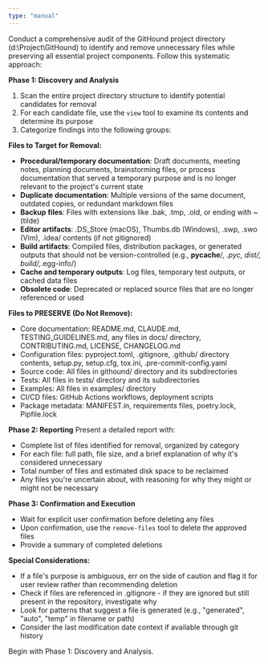 ```yaml
---
type: "manual"
---
```


Conduct a comprehensive audit of the GitHound project directory (d:\Project\GitHound) to identify and remove unnecessary files while preserving all essential project components. Follow this systematic approach:

**Phase 1: Discovery and Analysis**

1. Scan the entire project directory structure to identify potential candidates for removal
2. For each candidate file, use the `view` tool to examine its contents and determine its purpose
3. Categorize findings into the following groups:

**Files to Target for Removal:**

- **Procedural/temporary documentation**: Draft documents, meeting notes, planning documents, brainstorming files, or process documentation that served a temporary purpose and is no longer relevant to the project's current state
- **Duplicate documentation**: Multiple versions of the same document, outdated copies, or redundant markdown files
- **Backup files**: Files with extensions like .bak, .tmp, .old, or ending with ~ (tilde)
- **Editor artifacts**: .DS_Store (macOS), Thumbs.db (Windows), .swp, .swo (Vim), .idea/ contents (if not gitignored)
- **Build artifacts**: Compiled files, distribution packages, or generated outputs that should not be version-controlled (e.g., **pycache**/, *.pyc, dist/, build/,*.egg-info/)
- **Cache and temporary outputs**: Log files, temporary test outputs, or cached data files
- **Obsolete code**: Deprecated or replaced source files that are no longer referenced or used

**Files to PRESERVE (Do Not Remove):**

- Core documentation: README.md, CLAUDE.md, TESTING_GUIDELINES.md, any files in docs/ directory, CONTRIBUTING.md, LICENSE, CHANGELOG.md
- Configuration files: pyproject.toml, .gitignore, .github/ directory contents, setup.py, setup.cfg, tox.ini, .pre-commit-config.yaml
- Source code: All files in githound/ directory and its subdirectories
- Tests: All files in tests/ directory and its subdirectories
- Examples: All files in examples/ directory
- CI/CD files: GitHub Actions workflows, deployment scripts
- Package metadata: MANIFEST.in, requirements files, poetry.lock, Pipfile.lock

**Phase 2: Reporting**
Present a detailed report with:

- Complete list of files identified for removal, organized by category
- For each file: full path, file size, and a brief explanation of why it's considered unnecessary
- Total number of files and estimated disk space to be reclaimed
- Any files you're uncertain about, with reasoning for why they might or might not be necessary

**Phase 3: Confirmation and Execution**

- Wait for explicit user confirmation before deleting any files
- Upon confirmation, use the `remove-files` tool to delete the approved files
- Provide a summary of completed deletions

**Special Considerations:**

- If a file's purpose is ambiguous, err on the side of caution and flag it for user review rather than recommending deletion
- Check if files are referenced in .gitignore - if they are ignored but still present in the repository, investigate why
- Look for patterns that suggest a file is generated (e.g., "generated", "auto", "temp" in filename or path)
- Consider the last modification date context if available through git history

Begin with Phase 1: Discovery and Analysis.
